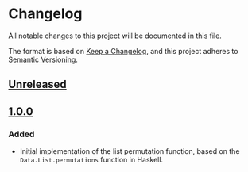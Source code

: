 # Changelog

All notable changes to this project will be documented in this file.

The format is based on [Keep a Changelog](https://keepachangelog.com/en/1.0.0/),
and this project adheres to [Semantic Versioning](https://semver.org/spec/v2.0.0.html).

## [Unreleased]

## [1.0.0]

### Added

- Initial implementation of the list permutation function, based on the 
  `Data.List.permutations` function in Haskell.

[unreleased]: https://github.com/olivierlacan/keep-a-changelog/compare/v1.1.0...HEAD
[1.0.0]: https://github.com/itamargiv/permutations/releases/tag/1.0.0